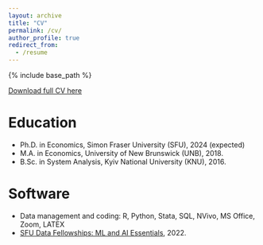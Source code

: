 ```yaml
---
layout: archive
title: "CV"
permalink: /cv/
author_profile: true
redirect_from:
  - /resume
---
```


{% include base_path %}

[Download full CV here](https://stanhetalo.github.io/files/Stan_Hetalo_CV.pdf)

Education
======
* Ph.D. in Economics, Simon Fraser University (SFU), 2024 (expected)
* M.A. in Economics, University of New Brunswick (UNB), 2018.
* B.Sc. in System Analysis, Kyiv National University (KNU), 2016.

Software
======
* Data management and coding: R, Python, Stata, SQL, NVivo, MS Office, Zoom, LATEX
* [SFU Data Fellowships: ML and AI Essentials](https://www.sfu.ca/big-data/data-fellowships/ai-essentials.html), 2022.
  
